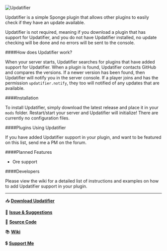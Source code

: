 ![Updatifier](https://forums-cdn.spongepowered.org/uploads/default/original/2X/e/e4f8fb3c6890b9e4cc51f3b3c690da9074e60967.png)

Updatifier is a simple Sponge plugin that allows other plugins to easily check if they have an update available.

Updatifier is not required, meaning if you download a plugin that has support for Updatifier, and you do not have Updatifier installed, no update checking will be done and no errors will be sent to the console.

####How does Updatifier work?

When your server starts, Updatifier searches for plugins that have added support for Updatifier. When a plugin is found, Updatifier contacts GitHub and compares the versions. If a newer version has been found, then Updatifier will notify you in the server console. If a player joins and has the permission `updatifier.notify`, they too will notified of any updates that are available.

####Installation

To install Updatifier, simply download the latest release and place it in your `mods` folder. Restart/start your server and Updatifier will initialize! There are currently no configuration files.

####Plugins Using Updatifier

If you have added Updatifier support in your plugin, and want to be featured on this list, send me a PM on the forum.

####Planned Features

- Ore support

####Developers

Please view the wiki for a detailed list of instructions and examples on how to add Updatifier support in your plugin.

---

:inbox_tray: [**Download Updatifier**][1]

:memo: [**Issue & Suggestions**][2]

:wrench: [**Source Code**][3]

:books: [**Wiki**][4]

:heavy_dollar_sign: [**Support Me**][5]

[1]: https://github.com/Flibio/Updatifier/releases
[2]: https://github.com/Flibio/Updatifier/issues
[3]: https://github.com/Flibio/Updatifier
[4]: https://github.com/Flibio/Updatifier/wiki
[5]: http://flibio.weebly.com/support-me.html

